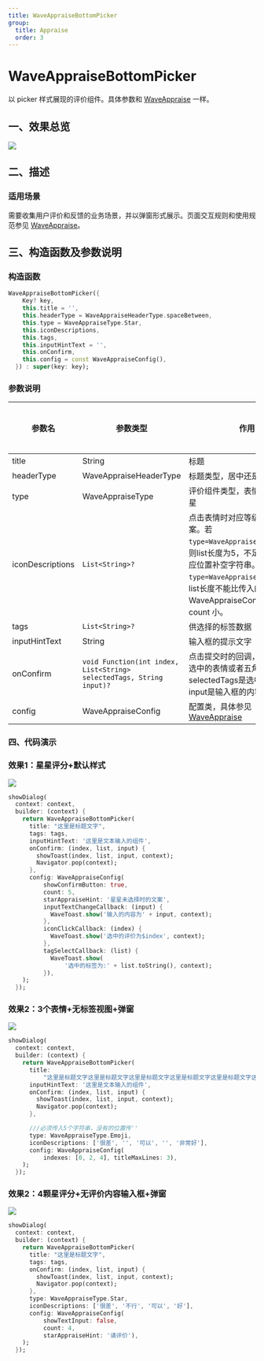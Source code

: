 ```yaml
---
title: WaveAppraiseBottomPicker
group:
  title: Appraise
  order: 3
---
```


# WaveAppraiseBottomPicker

以 picker 样式展现的评价组件。具体参数和 [WaveAppraise](../widgets/wave-appraise) 一样。

## 一、效果总览
![](./img/WaveAppraiseBottomPickerIntro.png)

## 二、描述

### 适用场景

需要收集用户评价和反馈的业务场景，并以弹窗形式展示。页面交互规则和使用规范参见 [WaveAppraise](../widgets/wave-appraise)。

## 三、构造函数及参数说明

### 构造函数

```dart
WaveAppraiseBottomPicker({
    Key? key,
    this.title = '',
    this.headerType = WaveAppraiseHeaderType.spaceBetween,
    this.type = WaveAppraiseType.Star,
    this.iconDescriptions,
    this.tags,
    this.inputHintText = '',
    this.onConfirm,
    this.config = const WaveAppraiseConfig(),
  }) : super(key: key);
```

### 参数说明

| **参数名** | **参数类型** | **作用** | **是否必填** | **默认值** |
| --- | --- | --- | --- | --- |
| title | String | 标题 | 否 | '' |
| headerType | WaveAppraiseHeaderType | 标题类型，居中还是两侧 | 否 | WaveAppraiseHeaderType.spaceBetween |
| type | WaveAppraiseType | 评价组件类型，表情包还是五角星 | 否 | WaveAppraiseType.Star |
| iconDescriptions | `List<String>?` | 点击表情时对应等级的提示文案。若 `type=WaveAppraiseType.Emoji`，则list长度为5，不足5个时请在对应位置补空字符串。若 `type=WaveAppraiseType.Star`，list长度不能比传入的 WaveAppraiseConfig中的 count 小。 | 否 | 默认值为国际化配置的数组，['不好', '还行', '满意', '很棒', '超惊喜'] |
| tags | `List<String>?` | 供选择的标签数据 | 否 | 无 |
| inputHintText | String | 输入框的提示文字 | 否 | '' |
| onConfirm | `void Function(int index, List<String> selectedTags, String input)?` | 点击提交时的回调，其中index是选中的表情或者五角星的index，selectedTags是选中的标签，input是输入框的内容 | 否 | 无 |
| config | WaveAppraiseConfig | 配置类，具体参见 [WaveAppraise](../widgets/wave-appraise) | 否 | WaveAppraiseConfig() |

### 四、代码演示

### 效果1：星星评分+默认样式

![](./img/WaveAppraiseBottomPickerDemo1.png)

```dart
showDialog(
  context: context,
  builder: (context) {
    return WaveAppraiseBottomPicker(
      title: "这里是标题文字",
      tags: tags,
      inputHintText: '这里是文本输入的组件',
      onConfirm: (index, list, input) {
        showToast(index, list, input, context);
        Navigator.pop(context);
      },
      config: WaveAppraiseConfig(
          showConfirmButton: true,
          count: 5,
          starAppraiseHint: '星星未选择时的文案',
          inputTextChangeCallback: (input) {
            WaveToast.show('输入的内容为' + input, context);
          },
          iconClickCallback: (index) {
            WaveToast.show('选中的评价为$index', context);
          },
          tagSelectCallback: (list) {
            WaveToast.show(
                '选中的标签为:' + list.toString(), context);
          }),
    );
  });
```

### 效果2：3个表情+无标签视图+弹窗

![](./img/WaveAppraiseBottomPickerDemo2.png)

```dart
showDialog(
  context: context,
  builder: (context) {
    return WaveAppraiseBottomPicker(
      title:
          "这里是标题文字这里是标题文字这里是标题文字这里是标题文字这里是标题文字这里是标题文字这里是标题文字这里是标题文字",
      inputHintText: '这里是文本输入的组件',
      onConfirm: (index, list, input) {
        showToast(index, list, input, context);
        Navigator.pop(context);
      },

      ///必须传入5个字符串，没有的位置传''
      type: WaveAppraiseType.Emoji,
      iconDescriptions: ['很差', '', '可以', '', '非常好'],
      config: WaveAppraiseConfig(
          indexes: [0, 2, 4], titleMaxLines: 3),
    );
  });
```

### 效果2：4颗星评分+无评价内容输入框+弹窗

![](./img/WaveAppraiseBottomPickerDemo3.png)

```dart
showDialog(
  context: context,
  builder: (context) {
    return WaveAppraiseBottomPicker(
      title: "这里是标题文字",
      tags: tags,
      onConfirm: (index, list, input) {
        showToast(index, list, input, context);
        Navigator.pop(context);
      },
      type: WaveAppraiseType.Star,
      iconDescriptions: ['很差', '不行', '可以', '好'],
      config: WaveAppraiseConfig(
          showTextInput: false,
          count: 4,
          starAppraiseHint: '请评价'),
    );
  });
```